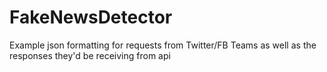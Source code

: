 # FakeNewsDetector
Example json formatting for requests from Twitter/FB Teams as well as the responses they'd be receiving from api
